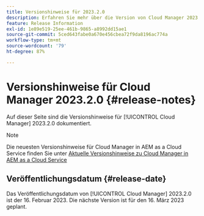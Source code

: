 ```yaml
---
title: Versionshinweise für 2023.2.0
description: Erfahren Sie mehr über die Version von Cloud Manager 2023.2.0.
feature: Release Information
exl-id: 1e89e519-25ee-461b-9865-a8992dd15ae1
source-git-commit: 5ced643fabe0a670e456cbea72f9da8196ac774a
workflow-type: tm+mt
source-wordcount: '79'
ht-degree: 87%

---
```


# Versionshinweise für Cloud Manager 2023.2.0 {#release-notes}

Auf dieser Seite sind die Versionshinweise für [!UICONTROL Cloud Manager] 2023.2.0 dokumentiert.

>[!NOTE]
>
>Die neuesten Versionshinweise für Cloud Manager in AEM as a Cloud Service finden Sie unter [Aktuelle Versionshinweise zu Cloud Manager in AEM as a Cloud Service](https://experienceleague.adobe.com/de/docs/experience-manager-cloud-service/content/release-notes/cloud-manager/current)

## Veröffentlichungsdatum {#release-date}

Das Veröffentlichungsdatum von [!UICONTROL Cloud Manager] 2023.2.0 ist der 16. Februar 2023. Die nächste Version ist für den 16. März 2023 geplant.
